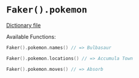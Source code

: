# `Faker().pokemon`

[Dictionary file](../src/main/resources/locales/en/pokemon.yml)

Available Functions:  
```kotlin
Faker().pokemon.names() // => Bulbasaur

Faker().pokemon.locations() // => Accumula Town

Faker().pokemon.moves() // => Absorb
```

